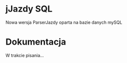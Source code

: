 jJazdy SQL
======

Nowa wersja ParserJazdy oparta na bazie danych mySQL

Dokumentacja
====
W trakcie pisania...
